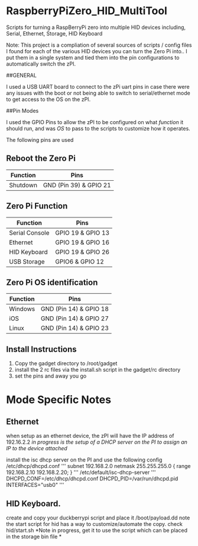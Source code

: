 # RaspberryPiZero_HID_MultiTool
Scripts for turning a RaspBerryPi zero into multiple HID devices including, Serial, Ethernet, Storage, HID Keyboard

Note:  This project is a compliation of several sources of scripts / config files I found for each of the various HID devices you can turn the Zero Pi into..   I put them in a single system and tied them into the pin configurations to automatically switch the zPI.

##GENERAL



I used a USB UART board to connect to the zPi uart pins in case there were any issues with the boot or not being able to switch to serial/ethernet mode to get access to the OS on the zPI.

##Pin Modes

I used the GPIO Pins to allow the zPI to be configured on what *function* it should run, and was *OS* to pass to the scripts to customize how it operates.

The following pins are used

## Reboot the Zero Pi
| Function |  Pins |
|----------|-------|
|Shutdown| GND (Pin 39) & GPIO 21|

## Zero Pi Function

| Function |  Pins |
|----------|-------|
|Serial Console| GPIO 19 & GPIO 13|
|Ethernet | GPIO 19 & GPIO 16|
|HID Keyboard| GPIO 19 & GPIO 26|
|USB Storage| GPIO6 & GPIO 12|

## Zero Pi OS identification

| Function |  Pins |
|----------|-------|
|Windows| GND (Pin 14)  & GPIO 18|
|iOS | GND (Pin 14)  & GPIO 27|
|Linux| GND (Pin 14)  & GPIO 23|

## Install Instructions

1. Copy the gadget directory to /root/gadget
2. install the 2 rc files via the install.sh script in the gadget/rc directory
3. set the pins and away you go

# Mode Specific Notes

## Ethernet

  when setup as an ethernet device, the zPI will have the IP address of 192.16.2.2
  *in progress is the setup of a DHCP server on the PI to assign an IP to the device attached*
  
  install the isc dhcp server on the PI and use the following config 
  /etc/dhcp/dhcpd.conf
'''
subnet 192.168.2.0 netmask 255.255.255.0 {
  range 192.168.2.10 192.168.2.20;
}
'''
/etc/default/isc-dhcp-server
 '''
DHCPD_CONF=/etc/dhcp/dhcpd.conf
DHCPD_PID=/var/run/dhcpd.pid
INTERFACES="usb0"
'''
  
  
## HID Keyboard.
   create and copy your duckberrypi script and place it /boot/payload.dd
   note the start script for hid has a way to customize/automate the copy. check hid/start.sh
   *Note in progress, get it to use the script which can be placed in the storage bin file *
   
##
  
